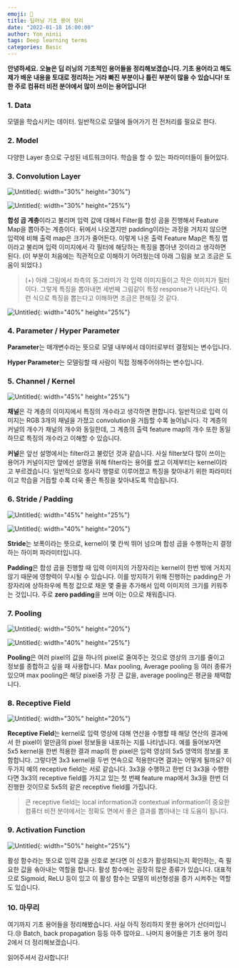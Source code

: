 ```yaml
---
emoji: 🎼
title: 딥러닝 기초 용어 정리
date: "2022-01-18 16:00:00"
author: Yon_ninii
tags: Deep learning terms
categories: Basic
---
```


**안녕하세요. 오늘은 딥 러닝의 기초적인 용어들을 정리해보겠습니다. 기초 용어라고 해도 제가 배운 내용을 토대로 정리하는 거라 빠진 부분이나 틀린 부분이 많을 수 있습니다! 또한 주로 컴퓨터 비전 분야에서 많이 쓰이는 용어입니다!**

### 1. Data

모델을 학습시키는 데이터. 일반적으로 모델에 들어가기 전 전처리를 필요로 한다.

### 2. Model

다양한 Layer 층으로 구성된 네트워크이다. 학습을 할 수 있는 파라미터들이 들어있다.

### 3. Convolution Layer

![Untitled](Deep%20learning%20terms%20dffa3910b4b64ea9a4f0cbb19ce9ca2f/Untitled.png){: width="30%" height="30%"}

![Untitled](Deep%20learning%20terms%20dffa3910b4b64ea9a4f0cbb19ce9ca2f/Untitled%201.png){: width="30%" height="25%"}

**합성 곱 계층**이라고 불리며 입력 값에 대해서 Filter를 합성 곱을 진행해서 Feature Map을 뽑아주는 계층이다. 뒤에서 나오겠지만 padding이라는 과정을 거치지 않으면 입력에 비해 출력 map은 크기가 줄어든다. 이렇게 나온 출력 Feature Map은 특징 맵이라고 불리며 입력 이미지에서 각 필터에 해당하는 특징을 뽑아낸 것이라고 생각하면 된다. (이 부분이 처음에는 직관적으로 이해하기 어려웠는데 아래 그림을 보고 조금은 도움이 되었다.)

> (+) 아래 그림에서 좌측의 동그라미가 각 입력 이미지들이고 작은 이미지가 필터이다. 그렇게 특징을 뽑아내면 세번째 그림같이 특정 response가 나타난다. 이런 식으로 특징을 뽑는다고 이해하면 조금은 편해질 것 같다.

![Untitled](Deep%20learning%20terms%20dffa3910b4b64ea9a4f0cbb19ce9ca2f/Untitled%202.png){: width="40%" height="25%"}

### 4. Parameter / Hyper Parameter

**Parameter**는 매개변수라는 뜻으로 모델 내부에서 데이터로부터 결정되는 변수입니다.

**Hyper Parameter**는 모델링할 때 사람이 직접 정해주어야하는 변수입니다.

### 5. Channel / Kernel

![Untitled](Deep%20learning%20terms%20dffa3910b4b64ea9a4f0cbb19ce9ca2f/Untitled%203.png){: width="45%" height="25%"}

**채널**은 각 계층의 이미지에서 특징의 개수라고 생각하면 편합니다. 일반적으로 입력 이미지는 RGB 3개의 채널을 가졌고 convolution을 거듭할 수록 늘어납니다. 각 계층의 커널의 개수가 채널의 개수와 동일한데, 그 계층의 출력 feature map의 개수 또한 동일하므로 특징의 개수라고 이해할 수 있습니다.

**커널**은 앞선 설명에서는 filter라고 불렀던 것과 같습니다. 사실 filter보다 많이 쓰이는 용어가 커널이지만 앞에선 설명을 위해 filter라는 용어를 썼고 이제부터는 kernel이라고 부르겠습니다. 일반적으로 정사각 행렬로 이루어졌고 특징을 찾아내기 위한 파라미터이고 학습을 거듭할 수록 더욱 좋은 특징을 찾아내도록 학습됩니다.

### 6. Stride / Padding

![Untitled](Deep%20learning%20terms%20dffa3910b4b64ea9a4f0cbb19ce9ca2f/Untitled%204.png){: width="45%" height="25%"}

![Untitled](Deep%20learning%20terms%20dffa3910b4b64ea9a4f0cbb19ce9ca2f/Untitled%205.png){: width="40%" height="20%"}

**Stride**는 보폭이라는 뜻으로, kernel이 몇 칸씩 뛰어 넘으며 합성 곱을 수행하는지 결정하는 하이퍼 파라미터입니다.

**Padding**은 합성 곱을 진행할 때 입력 이미지의 가장자리는 kernel이 한번 밖에 거치지 않기 때문에 영향력이 무시될 수 있습니다. 이를 방지하기 위해 진행하는 padding은 가장자리에 상하좌우에 특정 값으로 채운 몇 줄을 추가해서 입력 이미지의 크기를 키워주는 것입니다. 주로 **zero padding**을 쓰며 이는 0으로 채워줍니다.

### 7. Pooling

![Untitled](Deep%20learning%20terms%20dffa3910b4b64ea9a4f0cbb19ce9ca2f/Untitled%206.png){: width="50%" height="20%"}

![Untitled](Deep%20learning%20terms%20dffa3910b4b64ea9a4f0cbb19ce9ca2f/Untitled%207.png){: width="40%" height="25%"}

**Pooling**은 여러 pixel의 값을 하나의 pixel로 줄여주는 것으로 영상의 크기를 줄이고 정보를 종합하고 싶을 때 사용합니다. Max pooling, Average pooling 등 여러 종류가 있으며 max pooling은 해당 pixel중 가장 큰 값을, average pooling은 평균을 채택합니다.

### 8. Receptive Field

![Untitled](Deep%20learning%20terms%20dffa3910b4b64ea9a4f0cbb19ce9ca2f/Untitled%208.png){: width="30%" height="20%"}

**Receptive Field**는 kernel로 입력 영상에 대해 연산을 수행할 때 해당 연산의 결과에서 한 pixel이 얼만큼의 pixel 정보들을 내포하는 지를 나타냅니다. 예를 들어보자면 5x5 kernel을 한번 적용한 결과 map의 한 pixel은 입력 영상의 5x5 영역의 정보를 포함합니다. 그렇다면 3x3 kernel을 두번 연속으로 적용한다면 결과는 어떻게 될까요? 이 두가지 예의 receptive field는 서로 같습니다. 3x3을 수행하고 한번 더 3x3을 수행한다면 3x3의 receptive field를 가지고 있는 첫 번째 feature map에서 3x3을 한번 더 진행한 것이므로 5x5의 같은 receptive field를 가집니다.

> 큰 receptive field는 local information과 contextual information이 중요한 컴퓨터 비전 분야에서는 정확도 면에서 좋은 결과를 뽑아내는 데 도움이 됩니다.

### 9. Activation Function

![Untitled](Deep%20learning%20terms%20dffa3910b4b64ea9a4f0cbb19ce9ca2f/Untitled%209.png){: width="50%" height="25%"}

활성 함수라는 뜻으로 입력 값을 신호로 본다면 이 신호가 활성화되는지 확인하는, 즉 필요한 값을 솎아내는 역할을 합니다. 활성 함수에는 굉장히 많은 종류가 있습니다. 대표적으로 Sigmoid, ReLU 등이 있고 이 활성 함수는 모델의 비선형성을 증가 시켜주는 역할도 있습니다.

### 10. 마무리

여기까지 기초 용어들을 정리해봤습니다. 사실 아직 정리하지 못한 용어가 산더미입니다.😢 Batch, back propagation 등등 아주 많아요.. 나머지 용어들은 기초 용어 정리 2에서 더 정리해보겠습니다.

읽어주셔서 감사합니다!

```toc

```
